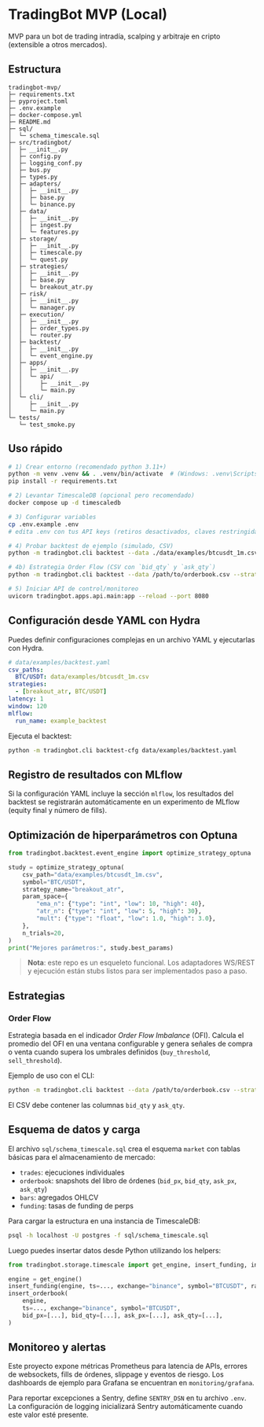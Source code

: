 # TradingBot MVP (Local)

MVP para un bot de trading intradía, scalping y arbitraje en cripto (extensible a otros mercados).

## Estructura

```
tradingbot-mvp/
├─ requirements.txt
├─ pyproject.toml
├─ .env.example
├─ docker-compose.yml
├─ README.md
├─ sql/
│  └─ schema_timescale.sql
├─ src/tradingbot/
│  ├─ __init__.py
│  ├─ config.py
│  ├─ logging_conf.py
│  ├─ bus.py
│  ├─ types.py
│  ├─ adapters/
│  │  ├─ __init__.py
│  │  ├─ base.py
│  │  └─ binance.py
│  ├─ data/
│  │  ├─ __init__.py
│  │  ├─ ingest.py
│  │  └─ features.py
│  ├─ storage/
│  │  ├─ __init__.py
│  │  ├─ timescale.py
│  │  └─ quest.py
│  ├─ strategies/
│  │  ├─ __init__.py
│  │  ├─ base.py
│  │  └─ breakout_atr.py
│  ├─ risk/
│  │  ├─ __init__.py
│  │  └─ manager.py
│  ├─ execution/
│  │  ├─ __init__.py
│  │  ├─ order_types.py
│  │  └─ router.py
│  ├─ backtest/
│  │  ├─ __init__.py
│  │  └─ event_engine.py
│  ├─ apps/
│  │  ├─ __init__.py
│  │  └─ api/
│  │     ├─ __init__.py
│  │     └─ main.py
│  └─ cli/
│     ├─ __init__.py
│     └─ main.py
└─ tests/
   └─ test_smoke.py
```

## Uso rápido

```bash
# 1) Crear entorno (recomendado python 3.11+)
python -m venv .venv && . .venv/bin/activate  # (Windows: .venv\Scripts\activate)
pip install -r requirements.txt

# 2) Levantar TimescaleDB (opcional pero recomendado)
docker compose up -d timescaledb

# 3) Configurar variables
cp .env.example .env
# edita .env con tus API keys (retiros desactivados, claves restringidas)

# 4) Probar backtest de ejemplo (simulado, CSV)
python -m tradingbot.cli backtest --data ./data/examples/btcusdt_1m.csv

# 4b) Estrategia Order Flow (CSV con `bid_qty` y `ask_qty`)
python -m tradingbot.cli backtest --data /path/to/orderbook.csv --strategy order_flow

# 5) Iniciar API de control/monitoreo
uvicorn tradingbot.apps.api.main:app --reload --port 8080
```

## Configuración desde YAML con Hydra

Puedes definir configuraciones complejas en un archivo YAML y ejecutarlas con Hydra.

```yaml
# data/examples/backtest.yaml
csv_paths:
  BTC/USDT: data/examples/btcusdt_1m.csv
strategies:
  - [breakout_atr, BTC/USDT]
latency: 1
window: 120
mlflow:
  run_name: example_backtest
```

Ejecuta el backtest:

```bash
python -m tradingbot.cli backtest-cfg data/examples/backtest.yaml
```

## Registro de resultados con MLflow

Si la configuración YAML incluye la sección `mlflow`, los resultados del backtest
se registrarán automáticamente en un experimento de MLflow (equity final y número de fills).

## Optimización de hiperparámetros con Optuna

```python
from tradingbot.backtest.event_engine import optimize_strategy_optuna

study = optimize_strategy_optuna(
    csv_path="data/examples/btcusdt_1m.csv",
    symbol="BTC/USDT",
    strategy_name="breakout_atr",
    param_space={
        "ema_n": {"type": "int", "low": 10, "high": 40},
        "atr_n": {"type": "int", "low": 5, "high": 30},
        "mult": {"type": "float", "low": 1.0, "high": 3.0},
    },
    n_trials=20,
)
print("Mejores parámetros:", study.best_params)
```

> **Nota**: este repo es un esqueleto funcional. Los adaptadores WS/REST y ejecución están stubs listos para ser implementados paso a paso.

## Estrategias

### Order Flow

Estrategia basada en el indicador *Order Flow Imbalance* (OFI). Calcula el
promedio del OFI en una ventana configurable y genera señales de compra o venta
cuando supera los umbrales definidos (`buy_threshold`, `sell_threshold`).

Ejemplo de uso con el CLI:

```bash
python -m tradingbot.cli backtest --data /path/to/orderbook.csv --strategy order_flow
```

El CSV debe contener las columnas `bid_qty` y `ask_qty`.

## Esquema de datos y carga

El archivo `sql/schema_timescale.sql` crea el esquema `market` con tablas básicas para el almacenamiento de mercado:

- `trades`: ejecuciones individuales
- `orderbook`: snapshots del libro de órdenes (`bid_px`, `bid_qty`, `ask_px`, `ask_qty`)
- `bars`: agregados OHLCV
- `funding`: tasas de funding de perps

Para cargar la estructura en una instancia de TimescaleDB:

```bash
psql -h localhost -U postgres -f sql/schema_timescale.sql
```

Luego puedes insertar datos desde Python utilizando los helpers:

```python
from tradingbot.storage.timescale import get_engine, insert_funding, insert_orderbook

engine = get_engine()
insert_funding(engine, ts=..., exchange="binance", symbol="BTCUSDT", rate=0.0001, interval_sec=3600)
insert_orderbook(
    engine,
    ts=..., exchange="binance", symbol="BTCUSDT",
    bid_px=[...], bid_qty=[...], ask_px=[...], ask_qty=[...],
)
```

## Monitoreo y alertas

Este proyecto expone métricas Prometheus para latencia de APIs, errores de websockets, fills de órdenes, slippage y eventos de riesgo. Los dashboards de ejemplo para Grafana se encuentran en `monitoring/grafana`.

Para reportar excepciones a Sentry, define `SENTRY_DSN` en tu archivo `.env`. La configuración de logging inicializará Sentry automáticamente cuando este valor esté presente.
